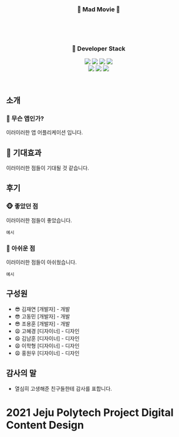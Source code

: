 <h3 align='center'>👾 Mad Movie 👾</h3>
<br>
<p align='center'>
  <a href="https://github.com/anuraghazra/github-readme-stats">
    
  </a>
</p>
<br>
<h3 align='center'>🔨 Developer Stack</h3>
<p align='center'>
  <img src="https://img.shields.io/badge/HTML5-E34F26?style=flat-square&logo=HTML5&logoColor=white"/>
  <img src="https://img.shields.io/badge/CSS3-1572B6?style=flat-square&logo=CSS3&logoColor=white"/>
  <img src="https://img.shields.io/badge/JavaScript-e9d24e?style=flat-square&logo=JavaScript&logoColor=white"/>
  <img src="https://img.shields.io/badge/React-61DAFB?style=flat-square&logo=React&logoColor=white"/>
  <br>
  <img src="https://img.shields.io/badge/Node.js-339933?style=flat-square&logo=Node.js&logoColor=white"/>
  <img src="https://img.shields.io/badge/Express-3766AB?style=flat-square&logo=Express&logoColor=white"/>
  <img src="https://img.shields.io/badge/MySQL-4479A1?style=flat-square&logo=MySQL&logoColor=white"/>
</p>
<br>

## 소개

### 🔎 무슨 앱인가?

 이러이러한 앱 어플리케이션 입니다.

## 🎈 기대효과

 이러이러한 점들이 기대될 것 같습니다.

## 후기

### 🐵 좋았던 점

이러이러한 점들이 좋았습니다.

```
예시
```

### 🙊 아쉬운 점

이러이러한 점들이 아쉬웠습니다.

```
예시
```

## 구성원

* 😎 김재연 [개발자] - 개발
* 😎 고동민 [개발자] - 개발
* 😎 조용훈 [개발자] - 개발
* 😩 고혜경 [디자이너] - 디자인
* 😩 김남훈 [디자이너] - 디자인
* 😩 이학형 [디자이너] - 디자인
* 😩 홍원우 [디자이너] - 디자인

## 감사의 말

* 열심히 고생해준 친구들한테 감사를 표합니다.

# 2021 Jeju Polytech Project Digital Content Design
